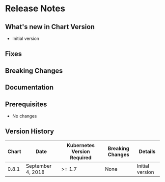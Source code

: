 # Release Notes

## What's new in Chart Version 
- Initial version

## Fixes

## Breaking Changes

## Documentation

## Prerequisites

- No changes

## Version History

| Chart | Date | Kubernetes Version Required | Breaking Changes | Details |
| ----- | ---- | --------------------------- | ---------------- | ------- |
| 0.8.1 | September 4, 2018 | >= 1.7 | None | Initial version |
